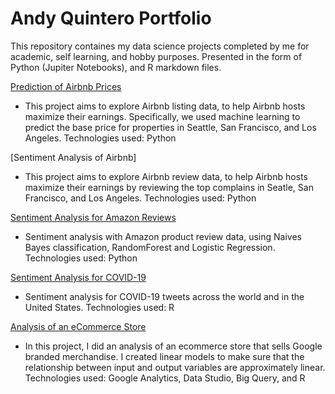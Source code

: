 # Andy Quintero Portfolio

This repository containes my data science projects completed by me for academic, self learning, and hobby purposes. Presented in the form of Python (Jupiter Notebooks), and R markdown files.


[Prediction of Airbnb Prices](https://github.com/quinteandy/portfolio/blob/main/Airbnb_Capstone.ipynb)   
 - This project aims to explore Airbnb listing data, to help Airbnb hosts maximize their earnings. Specifically, we used machine learning to predict the base price for properties in Seattle, San Francisco, and Los Angeles. Technologies used: Python

[Sentiment Analysis of Airbnb]
 - This project aims to explore Airbnb review data, to help Airbnb hosts maximize their earnings by reviewing the top complains in Seatle, San Francisco, and Los Angeles. Technologies used: Python

[Sentiment Analysis for Amazon Reviews](https://github.com/quinteandy/portfolio/blob/main/Amazon_Consumer_Reviews.ipynb)
- Sentiment analysis with Amazon product review data, using Naives Bayes classification, RandomForest and Logistic Regression. Technologies used: Python

[Sentiment Analysis for COVID-19](https://github.com/quinteandy/portfolio/blob/main/covid_tweets.Rmd)
- Sentiment analysis for COVID-19 tweets across the world and in the United States. Technologies used: R

[Analysis of an eCommerce Store ](https://github.com/quinteandy/portfolio/blob/main/GA%20Using%20R.Rmd)
- In this project, I did an analysis of an ecommerce store that sells Google branded merchandise. I created linear models to make sure that the relationship between input and output variables are approximately linear. Technologies used: Google Analytics, Data Studio, Big Query, and R
